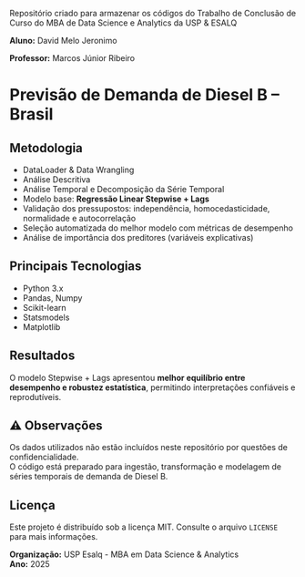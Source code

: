 Repositório criado para armazenar os códigos do Trabalho de Conclusão de Curso do MBA de Data Science e Analytics da USP & ESALQ

**Aluno:** David Melo Jeronimo

**Professor:** Marcos Júnior Ribeiro

# Previsão de Demanda de Diesel B – Brasil

## Metodologia
- DataLoader & Data Wrangling
- Análise Descritiva
- Análise Temporal e Decomposição da Série Temporal
- Modelo base: **Regressão Linear Stepwise + Lags**
- Validação dos pressupostos: independência, homocedasticidade, normalidade e autocorrelação
- Seleção automatizada do melhor modelo com métricas de desempenho
- Análise de importância dos preditores (variáveis explicativas)

## Principais Tecnologias
- Python 3.x  
- Pandas, Numpy  
- Scikit-learn  
- Statsmodels  
- Matplotlib

## Resultados
O modelo Stepwise + Lags apresentou **melhor equilíbrio entre desempenho e robustez estatística**, permitindo interpretações confiáveis e reprodutíveis.

## ⚠️ Observações
Os dados utilizados não estão incluídos neste repositório por questões de confidencialidade.  
O código está preparado para ingestão, transformação e modelagem de séries temporais de demanda de Diesel B.

## Licença
Este projeto é distribuído sob a licença MIT. Consulte o arquivo `LICENSE` para mais informações.

**Organização:** USP Esalq - MBA em Data Science & Analytics  
**Ano:** 2025

